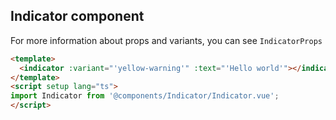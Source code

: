 ## Indicator component

For more information about props and variants, you can see `IndicatorProps`

```html
<template>
  <indicator :variant="'yellow-warning'" :text="'Hello world'"></indicator>
</template>
<script setup lang="ts">
import Indicator from '@components/Indicator/Indicator.vue';
</script>
```